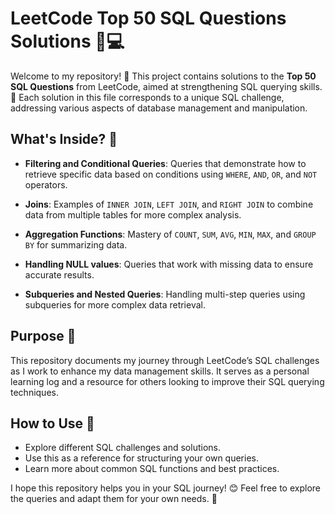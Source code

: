 # LeetCode Top 50 SQL Questions Solutions 🧠💻

Welcome to my repository! 🎉 This project contains solutions to the **Top 50 SQL Questions** from LeetCode, aimed at strengthening SQL querying skills. 💪 Each solution in this file corresponds to a unique SQL challenge, addressing various aspects of database management and manipulation.

## What's Inside? 📂

- **Filtering and Conditional Queries**: Queries that demonstrate how to retrieve specific data based on conditions using `WHERE`, `AND`, `OR`, and `NOT` operators.
  
- **Joins**: Examples of `INNER JOIN`, `LEFT JOIN`, and `RIGHT JOIN` to combine data from multiple tables for more complex analysis.

- **Aggregation Functions**: Mastery of `COUNT`, `SUM`, `AVG`, `MIN`, `MAX`, and `GROUP BY` for summarizing data.

- **Handling NULL values**: Queries that work with missing data to ensure accurate results.

- **Subqueries and Nested Queries**: Handling multi-step queries using subqueries for more complex data retrieval.

## Purpose 🎯

This repository documents my journey through LeetCode’s SQL challenges as I work to enhance my data management skills. It serves as a personal learning log and a resource for others looking to improve their SQL querying techniques.

## How to Use 📖

- Explore different SQL challenges and solutions.
- Use this as a reference for structuring your own queries.
- Learn more about common SQL functions and best practices.

I hope this repository helps you in your SQL journey! 😊 Feel free to explore the queries and adapt them for your own needs. 🚀
